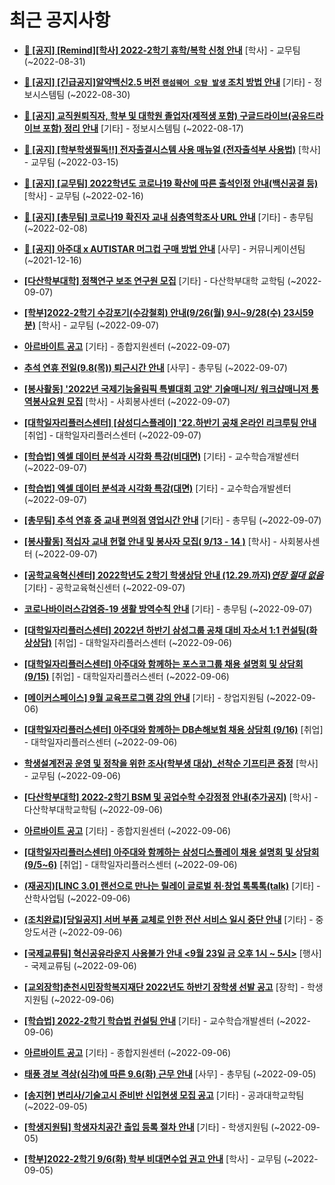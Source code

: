 # 최근 공지사항

* **[📌 [공지] [Remind][학사] 2022-2학기 휴학/복학 신청 안내](http://ajou.ac.kr/kr/ajou/notice.do?mode=view&amp;articleNo=203322&amp;article.offset=0&amp;articleLimit=30)**
 [학사] - 교무팀 (~2022-08-31)

* **[📌 [공지] [긴급공지]알약백신2.5 버전 `랜섬웨어 오탐 발생` 조치 방법 안내](http://ajou.ac.kr/kr/ajou/notice.do?mode=view&amp;articleNo=203255&amp;article.offset=0&amp;articleLimit=30)**
 [기타] - 정보시스템팀 (~2022-08-30)

* **[📌 [공지] 교직원퇴직자, 학부 및 대학원 졸업자(제적생 포함) 구글드라이브(공유드라이브 포함) 정리 안내](http://ajou.ac.kr/kr/ajou/notice.do?mode=view&amp;articleNo=202858&amp;article.offset=0&amp;articleLimit=30)**
 [기타] - 정보시스템팀 (~2022-08-17)

* **[📌 [공지] [학부학생필독!!] 전자출결시스템 사용 매뉴얼 (전자출석부 사용법)](http://ajou.ac.kr/kr/ajou/notice.do?mode=view&amp;articleNo=192571&amp;article.offset=0&amp;articleLimit=30)**
 [학사] - 교무팀 (~2022-03-15)

* **[📌 [공지] [교무팀] 2022학년도 코로나19 확산에 따른 출석인정 안내(백신공결 등)](http://ajou.ac.kr/kr/ajou/notice.do?mode=view&amp;articleNo=180913&amp;article.offset=0&amp;articleLimit=30)**
 [학사] - 교무팀 (~2022-02-16)

* **[📌 [공지] [총무팀] 코로나19 확진자 교내 심층역학조사 URL 안내](http://ajou.ac.kr/kr/ajou/notice.do?mode=view&amp;articleNo=180493&amp;article.offset=0&amp;articleLimit=30)**
 [기타] - 총무팀 (~2022-02-08)

* **[📌 [공지] 아주대 x AUTISTAR 머그컵 구매 방법 안내](http://ajou.ac.kr/kr/ajou/notice.do?mode=view&amp;articleNo=147976&amp;article.offset=0&amp;articleLimit=30)**
 [사무] - 커뮤니케이션팀 (~2021-12-16)

* **[[다산학부대학] 정책연구 보조 연구원 모집](http://ajou.ac.kr/kr/ajou/notice.do?mode=view&amp;articleNo=203683&amp;article.offset=0&amp;articleLimit=30)**
 [기타] - 다산학부대학 교학팀 (~2022-09-07)

* **[[학부]2022-2학기 수강포기(수강철회) 안내(9/26(월) 9시~9/28(수) 23시59분)](http://ajou.ac.kr/kr/ajou/notice.do?mode=view&amp;articleNo=203679&amp;article.offset=0&amp;articleLimit=30)**
 [학사] - 교무팀 (~2022-09-07)

* **[아르바이트 공고](http://ajou.ac.kr/kr/ajou/notice.do?mode=view&amp;articleNo=203677&amp;article.offset=0&amp;articleLimit=30)**
 [기타] - 종합지원센터 (~2022-09-07)

* **[추석 연휴 전일(9.8(목)) 퇴근시간 안내](http://ajou.ac.kr/kr/ajou/notice.do?mode=view&amp;articleNo=203671&amp;article.offset=0&amp;articleLimit=30)**
 [사무] - 총무팀 (~2022-09-07)

* **[[봉사활동] &#x27;2022년 국제기능올림픽 특별대회 고양&#x27; 기술매니저/ 워크샵매니저 통역봉사요원 모집](http://ajou.ac.kr/kr/ajou/notice.do?mode=view&amp;articleNo=203662&amp;article.offset=0&amp;articleLimit=30)**
 [학사] - 사회봉사센터 (~2022-09-07)

* **[[대학일자리플러스센터] [삼성디스플레이] &#x27;22.하반기 공채 온라인 리크루팅 안내](http://ajou.ac.kr/kr/ajou/notice.do?mode=view&amp;articleNo=203660&amp;article.offset=0&amp;articleLimit=30)**
 [취업] - 대학일자리플러스센터 (~2022-09-07)

* **[[학습법] 엑셀 데이터 분석과 시각화 특강(비대면)](http://ajou.ac.kr/kr/ajou/notice.do?mode=view&amp;articleNo=203655&amp;article.offset=0&amp;articleLimit=30)**
 [기타] - 교수학습개발센터 (~2022-09-07)

* **[[학습법] 엑셀 데이터 분석과 시각화 특강(대면)](http://ajou.ac.kr/kr/ajou/notice.do?mode=view&amp;articleNo=203654&amp;article.offset=0&amp;articleLimit=30)**
 [기타] - 교수학습개발센터 (~2022-09-07)

* **[[총무팀] 추석 연휴 중 교내 편의점 영업시간 안내](http://ajou.ac.kr/kr/ajou/notice.do?mode=view&amp;articleNo=203653&amp;article.offset=0&amp;articleLimit=30)**
 [기타] - 총무팀 (~2022-09-07)

* **[[봉사활동] 적십자 교내 헌혈 안내 및 봉사자 모집( 9/13 - 14 )](http://ajou.ac.kr/kr/ajou/notice.do?mode=view&amp;articleNo=203647&amp;article.offset=0&amp;articleLimit=30)**
 [학사] - 사회봉사센터 (~2022-09-07)

* **[[공학교육혁신센터] 2022학년도 2학기 학생상담 안내 (12.29.까지)*연장 절대 없음*](http://ajou.ac.kr/kr/ajou/notice.do?mode=view&amp;articleNo=203643&amp;article.offset=0&amp;articleLimit=30)**
 [기타] - 공학교육혁신센터 (~2022-09-07)

* **[코로나바이러스감염증-19 생활 방역수칙 안내](http://ajou.ac.kr/kr/ajou/notice.do?mode=view&amp;articleNo=203632&amp;article.offset=0&amp;articleLimit=30)**
 [기타] - 총무팀 (~2022-09-07)

* **[[대학일자리플러스센터] 2022년 하반기 삼성그룹 공채 대비 자소서 1:1 컨설팅(화상상담)](http://ajou.ac.kr/kr/ajou/notice.do?mode=view&amp;articleNo=203628&amp;article.offset=0&amp;articleLimit=30)**
 [취업] - 대학일자리플러스센터 (~2022-09-06)

* **[[대학일자리플러스센터] 아주대와 함께하는 포스코그룹 채용 설명회 및 상담회 (9/15)](http://ajou.ac.kr/kr/ajou/notice.do?mode=view&amp;articleNo=203623&amp;article.offset=0&amp;articleLimit=30)**
 [취업] - 대학일자리플러스센터 (~2022-09-06)

* **[[메이커스페이스] 9월 교육프로그램 강의 안내](http://ajou.ac.kr/kr/ajou/notice.do?mode=view&amp;articleNo=203622&amp;article.offset=0&amp;articleLimit=30)**
 [기타] - 창업지원팀 (~2022-09-06)

* **[[대학일자리플러스센터] 아주대와 함께하는 DB손해보험 채용 상담회 (9/16)](http://ajou.ac.kr/kr/ajou/notice.do?mode=view&amp;articleNo=203621&amp;article.offset=0&amp;articleLimit=30)**
 [취업] - 대학일자리플러스센터 (~2022-09-06)

* **[학생설계전공 운영 및 정착을 위한 조사(학부생 대상)_선착순 기프티콘 증정](http://ajou.ac.kr/kr/ajou/notice.do?mode=view&amp;articleNo=203615&amp;article.offset=0&amp;articleLimit=30)**
 [학사] - 교무팀 (~2022-09-06)

* **[[다산학부대학] 2022-2학기 BSM 및 공업수학 수강정정 안내(추가공지)](http://ajou.ac.kr/kr/ajou/notice.do?mode=view&amp;articleNo=203612&amp;article.offset=0&amp;articleLimit=30)**
 [학사] - 다산학부대학교학팀 (~2022-09-06)

* **[아르바이트 공고](http://ajou.ac.kr/kr/ajou/notice.do?mode=view&amp;articleNo=203605&amp;article.offset=0&amp;articleLimit=30)**
 [기타] - 종합지원센터 (~2022-09-06)

* **[[대학일자리플러스센터] 아주대와 함께하는 삼성디스플레이 채용 설명회 및 상담회 (9/5~6)](http://ajou.ac.kr/kr/ajou/notice.do?mode=view&amp;articleNo=203599&amp;article.offset=0&amp;articleLimit=30)**
 [취업] - 대학일자리플러스센터 (~2022-09-06)

* **[(재공지)[LINC 3.0] 랜선으로 만나는 릴레이 글로벌 취·창업 톡톡톡(talk)](http://ajou.ac.kr/kr/ajou/notice.do?mode=view&amp;articleNo=203596&amp;article.offset=0&amp;articleLimit=30)**
 [기타] - 산학사업팀 (~2022-09-06)

* **[(조치완료)[당일공지] 서버 부품 교체로 인한 전산 서비스 일시 중단 안내](http://ajou.ac.kr/kr/ajou/notice.do?mode=view&amp;articleNo=203595&amp;article.offset=0&amp;articleLimit=30)**
 [기타] - 중앙도서관 (~2022-09-06)

* **[[국제교류팀] 혁신공유라운지 사용불가 안내 &lt;9월 23일 금 오후 1시 ~ 5시&gt;](http://ajou.ac.kr/kr/ajou/notice.do?mode=view&amp;articleNo=203586&amp;article.offset=0&amp;articleLimit=30)**
 [행사] - 국제교류팀 (~2022-09-06)

* **[[교외장학]춘천시민장학복지재단 2022년도 하반기 장학생 선발 공고](http://ajou.ac.kr/kr/ajou/notice.do?mode=view&amp;articleNo=203582&amp;article.offset=0&amp;articleLimit=30)**
 [장학] - 학생지원팀 (~2022-09-06)

* **[[학습법] 2022-2학기 학습법 컨설팅 안내](http://ajou.ac.kr/kr/ajou/notice.do?mode=view&amp;articleNo=203581&amp;article.offset=0&amp;articleLimit=30)**
 [기타] - 교수학습개발센터 (~2022-09-06)

* **[아르바이트 공고](http://ajou.ac.kr/kr/ajou/notice.do?mode=view&amp;articleNo=203580&amp;article.offset=0&amp;articleLimit=30)**
 [기타] - 종합지원센터 (~2022-09-06)

* **[태풍 경보 격상(심각)에 따른 9.6(화) 근무 안내](http://ajou.ac.kr/kr/ajou/notice.do?mode=view&amp;articleNo=203563&amp;article.offset=0&amp;articleLimit=30)**
 [사무] - 총무팀 (~2022-09-05)

* **[[송지현] 변리사/기술고시 준비반 신입현생 모집 공고](http://ajou.ac.kr/kr/ajou/notice.do?mode=view&amp;articleNo=203553&amp;article.offset=0&amp;articleLimit=30)**
 [기타] - 공과대학교학팀 (~2022-09-05)

* **[[학생지원팀] 학생자치공간 출입 등록 절차 안내](http://ajou.ac.kr/kr/ajou/notice.do?mode=view&amp;articleNo=203547&amp;article.offset=0&amp;articleLimit=30)**
 [기타] - 학생지원팀 (~2022-09-05)

* **[[학부]2022-2학기 9/6(화) 학부 비대면수업 권고 안내](http://ajou.ac.kr/kr/ajou/notice.do?mode=view&amp;articleNo=203545&amp;article.offset=0&amp;articleLimit=30)**
 [학사] - 교무팀 (~2022-09-05)
